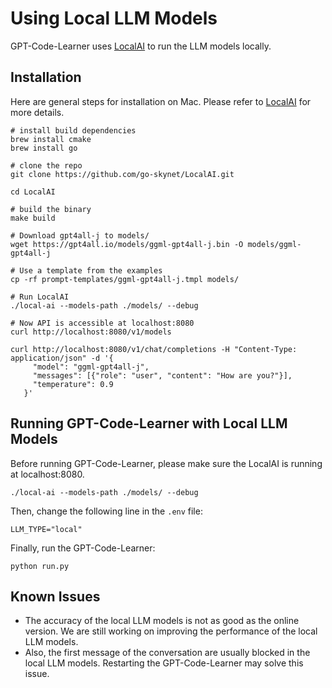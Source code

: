 # Using Local LLM Models

GPT-Code-Learner uses [LocalAI](https://github.com/go-skynet/LocalAI) to run the LLM models locally. 

## Installation
Here are general steps for installation on Mac. Please refer to [LocalAI](https://github.com/go-skynet/LocalAI) for more details.

```shell
# install build dependencies
brew install cmake
brew install go

# clone the repo
git clone https://github.com/go-skynet/LocalAI.git

cd LocalAI

# build the binary
make build

# Download gpt4all-j to models/
wget https://gpt4all.io/models/ggml-gpt4all-j.bin -O models/ggml-gpt4all-j

# Use a template from the examples
cp -rf prompt-templates/ggml-gpt4all-j.tmpl models/

# Run LocalAI
./local-ai --models-path ./models/ --debug

# Now API is accessible at localhost:8080
curl http://localhost:8080/v1/models

curl http://localhost:8080/v1/chat/completions -H "Content-Type: application/json" -d '{
     "model": "ggml-gpt4all-j",
     "messages": [{"role": "user", "content": "How are you?"}],
     "temperature": 0.9 
   }'
```

## Running GPT-Code-Learner with Local LLM Models
Before running GPT-Code-Learner, please make sure the LocalAI is running at localhost:8080.

```shell
./local-ai --models-path ./models/ --debug
```

Then, change the following line in the `.env` file:
```
LLM_TYPE="local"
```

Finally, run the GPT-Code-Learner:
```
python run.py
```

## Known Issues
- The accuracy of the local LLM models is not as good as the online version. We are still working on improving the performance of the local LLM models.
- Also, the first message of the conversation are usually blocked in the local LLM models. Restarting the GPT-Code-Learner may solve this issue.